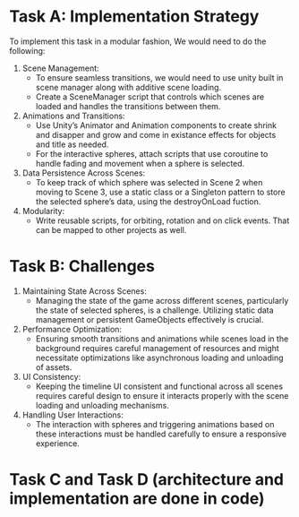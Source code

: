 #  Task A: Implementation Strategy
To implement this task in a modular fashion, We would need to do the following:
1. Scene Management:
    * To ensure seamless transitions, we would need to use unity built in scene manager along with additive scene loading.
    * Create a SceneManager script that controls which scenes are loaded and handles the transitions between them.
2. Animations and Transitions:
    * Use Unity’s Animator and Animation components to create shrink and disapper and grow and come in existance effects for objects and title as needed.
    * For the interactive spheres, attach scripts that use coroutine to handle fading and movement when a sphere is selected.
5. Data Persistence Across Scenes:
    * To keep track of which sphere was selected in Scene 2 when moving to Scene 3, use a static class or a Singleton pattern to store the selected sphere’s data, using the destroyOnLoad fuction.
6. Modularity:
    * Write reusable scripts, for orbiting, rotation and on click events. That can be mapped to other projects as well.

#  Task B: Challenges
1. Maintaining State Across Scenes:
    * Managing the state of the game across different scenes, particularly the state of selected spheres, is a challenge. Utilizing static data management or persistent GameObjects effectively is crucial.
2. Performance Optimization:
    * Ensuring smooth transitions and animations while scenes load in the background requires careful management of resources and might necessitate optimizations like asynchronous loading and unloading of assets.
3. UI Consistency:
    * Keeping the timeline UI consistent and functional across all scenes requires careful design to ensure it interacts properly with the scene loading and unloading mechanisms.
4. Handling User Interactions:
    * The interaction with spheres and triggering animations based on these interactions must be handled carefully to ensure a responsive experience.

# Task C and Task D (architecture and implementation are done in code)
